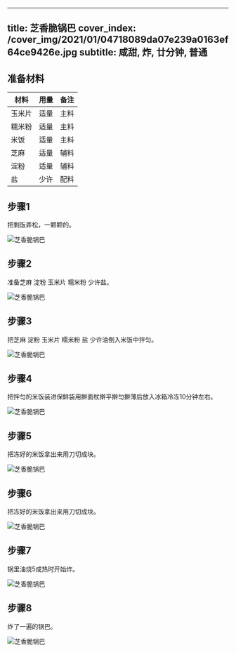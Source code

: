 
---
title: 芝香脆锅巴
cover_index: /cover_img/2021/01/04718089da07e239a0163ef64ce9426e.jpg
subtitle: 咸甜, 炸, 廿分钟, 普通
---

## 准备材料

| 材料     | 用量 | 备注|
| ------- | ----- | --- |
| 玉米片 | 适量| 主料 |
| 糯米粉 | 适量| 主料 |
| 米饭 | 适量| 主料 |
| 芝麻 | 适量| 辅料 |
| 淀粉 | 适量| 辅料 |
| 盐 | 少许| 配料 |

## 步骤1

把剩饭弄松，一颗颗的。

![芝香脆锅巴](https://i8.meishichina.com/attachment/recipe/201009/201009301551066.jpg?x-oss-process=style/p320) 

## 步骤2

准备芝麻 淀粉 玉米片 糯米粉 少许盐。

![芝香脆锅巴](https://i8.meishichina.com/attachment/recipe/201009/201009301551208.jpg?x-oss-process=style/p320) 

## 步骤3

把芝麻 淀粉 玉米片 糯米粉 盐 少许油倒入米饭中拌匀。

![芝香脆锅巴](https://i8.meishichina.com/attachment/recipe/201009/201009301552384.jpg?x-oss-process=style/p320) 

## 步骤4

把拌匀的米饭装进保鲜袋用擀面杖擀平擀匀擀薄后放入冰箱冷冻10分钟左右。

![芝香脆锅巴](https://i8.meishichina.com/attachment/recipe/201009/201009301552434.jpg?x-oss-process=style/p320) 

## 步骤5

把冻好的米饭拿出来用刀切成块。

![芝香脆锅巴](https://i8.meishichina.com/attachment/recipe/201009/201009301552485.jpg?x-oss-process=style/p320) 

## 步骤6

把冻好的米饭拿出来用刀切成块。

![芝香脆锅巴](https://i8.meishichina.com/attachment/recipe/201009/201009301553017.jpg?x-oss-process=style/p320) 

## 步骤7

锅里油烧5成热时开始炸。

![芝香脆锅巴](https://i8.meishichina.com/attachment/recipe/201009/201009301553098.jpg?x-oss-process=style/p320) 

## 步骤8

炸了一遍的锅巴。

![芝香脆锅巴](https://i8.meishichina.com/attachment/recipe/201009/201009301553187.jpg?x-oss-process=style/p320) 

